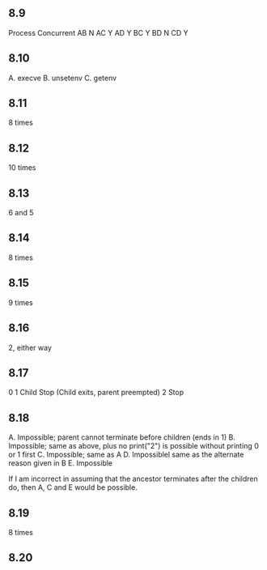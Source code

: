## 8.9

Process Concurrent
AB  N
AC  Y
AD  Y
BC  Y
BD  N
CD  Y

## 8.10

A.  execve
B.  unsetenv
C.  getenv

## 8.11

8 times

## 8.12

10 times

## 8.13

6 and 5

##  8.14

8 times

## 8.15

9 times

## 8.16

2, either way

## 8.17

0
1
Child
Stop (Child exits, parent preempted)
2
Stop

## 8.18

A. Impossible; parent cannot terminate before children (ends in 1)
B. Impossible; same as above, plus no print("2") is possible without printing 0 or 1 first
C. Impossible; same as A
D. Impossiblel same as the alternate reason given in B
E. Impossible

If I am incorrect in assuming that the ancestor terminates after the children do, then A, C and E would be possible.

## 8.19

8 times

## 8.20

